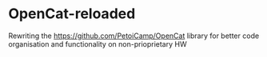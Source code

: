# OpenCat-reloaded

Rewriting the https://github.com/PetoiCamp/OpenCat library for better code organisation and functionality on non-prioprietary HW
